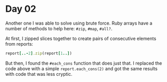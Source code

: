 # Day 02

Another one I was able to solve using brute force.  Ruby arrays have a number
of methods to help here: `#zip`, `#map`, `#all?`.

At first, I zipped slices together to create pairs of consecutive elements from
reports:

```ruby
report[..-2].zip(report[1..])
```

But then, I found the `#each_cons` function that does just that.  I replaced the
code above with a simple `report.each_cons(2)` and got the same results with
code that was less cryptic.
